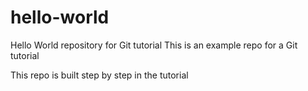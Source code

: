 # hello-world
Hello World repository for Git tutorial
This is an example repo for a Git tutorial

This repo is built step by step in the tutorial